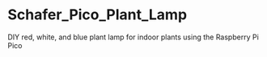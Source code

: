 # Schafer_Pico_Plant_Lamp
DIY red, white, and blue plant lamp for indoor plants using the Raspberry Pi Pico
